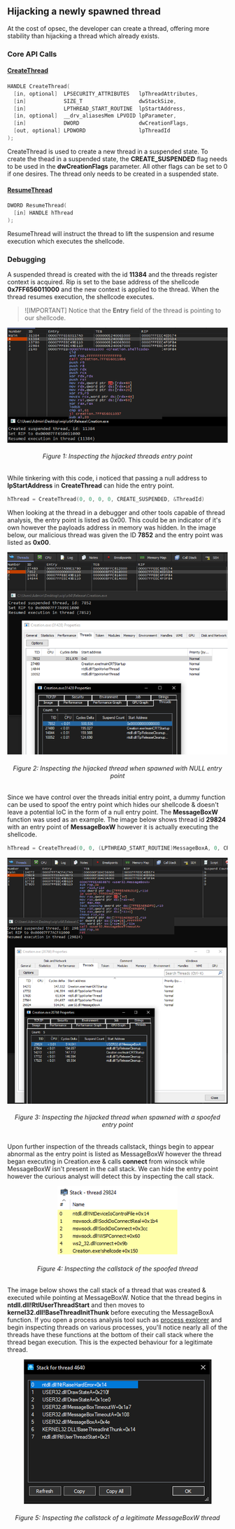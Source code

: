 ## Hijacking a newly spawned thread

At the cost of opsec, the developer can create a thread, offering more stability than hijacking a thread which already exists.

### Core API Calls

#### [CreateThread](https://learn.microsoft.com/en-us/windows/win32/api/processthreadsapi/nf-processthreadsapi-createthread)

```c
HANDLE CreateThread(
  [in, optional]  LPSECURITY_ATTRIBUTES   lpThreadAttributes,
  [in]            SIZE_T                  dwStackSize,
  [in]            LPTHREAD_START_ROUTINE  lpStartAddress,
  [in, optional]  __drv_aliasesMem LPVOID lpParameter,
  [in]            DWORD                   dwCreationFlags,
  [out, optional] LPDWORD                 lpThreadId
);
```

CreateThread is used to create a new thread in a suspended state. To create the thead in a suspended state, the **CREATE_SUSPENDED** flag needs to be used in the **dwCreationFlags** parameter. All other flags can be set to 0 if one desires. The thread only needs to be created in a suspended state.

#### [ResumeThread](https://learn.microsoft.com/en-us/windows/win32/api/processthreadsapi/nf-processthreadsapi-resumethread)

```c
DWORD ResumeThread(
  [in] HANDLE hThread
);
```

ResumeThread will instruct the thread to lift the suspension and resume execution which executes the shellcode. 

### Debugging

A suspended thread is created with the id **11384** and the threads register context is acquired. Rip is set to the base address of the shellcode **0x7FF656011000** and the new context is applied to the thread. When the thread resumes execution, the shellcode executes. 

> ![IMPORTANT]
> Notice that the **Entry** field of the thread is pointing to our shellcode.

<p align=center>
	<img src=data/debug.png></img>
  <h6 align=center>Figure 1: Inspecting the hijacked threads entry point</h6>
</p>

While tinkering with this code, i noticed that passing a null address to **lpStartAddress** in **CreateThread** can hide the entry point.

```c
hThread = CreateThread(0, 0, 0, 0, CREATE_SUSPENDED, &ThreadId)
```

When looking at the thread in a debugger and other tools capable of thread analysis, the entry point is listed as 0x00. This could be an indicator of it's own however the payloads address in memory was hidden. In the image below, our malicious thread was given the ID **7852** and the entry point was listed as **0x00**.


<p align=center>
	<img src=data/debug2.png></img>
  <h6 align=center>Figure 2: Inspecting the hijacked thread when spawned with NULL entry point</h6>
</p>

Since we have control over the threads initial entry point, a dummy function can be used to spoof the entry point which hides our shellcode & doesn't leave a potential IoC in the form of a null entry point. The **MessageBoxW** function was used as an example. The image below shows thread id **29824** with an entry point of **MessageBoxW** however it is actually executing the shellcode.

```c
hThread = CreateThread(0, 0, (LPTHREAD_START_ROUTINE)MessageBoxA, 0, CREATE_SUSPENDED, &ThreadId)
```

<p align=center>
	<img src=data/debug3.png></img>
  <h6 align=center>Figure 3: Inspecting the hijacked thread when spawned with a spoofed entry point</h6>
</p>

Upon further inspection of the threads callstack, things begin to appear abnormal as the entry point is listed as MessageBoxW however the thread began executing in Creation.exe & calls **connect** from winsock while MessageBoxW isn't present in the call stack. We can hide the entry point however the curious analyst will detect this by inspecting the call stack.

<p align=center>
	<img src=data/callstack.png></img>
  <h6 align=center>Figure 4: Inspecting the callstack of the spoofed thread</h6>
</p>

The image below shows the call stack of a thread that was created & executed while pointing at MessageBoxW. Notice that the thread begins in **ntdll.dll!RtlUserThreadStart** and then moves to **kernel32.dll!BaseThreadInitThunk** before executing the MessageBoxA function. If you open a process analysis tool such as [process explorer](live.sysinternals.com/procexp64.exe) and begin inspecting threads on various processes, you'll notice nearly all of the threads have these functions at the bottom of their call stack where the thread began execution. This is the expected behaviour for a legitimate thread.

<p align=center>
	<img src=data/benign_callstack.png></img>
  <h6 align=center>Figure 5: Inspecting the callstack of a legitimate MessageBoxW thread</h6>
</p>